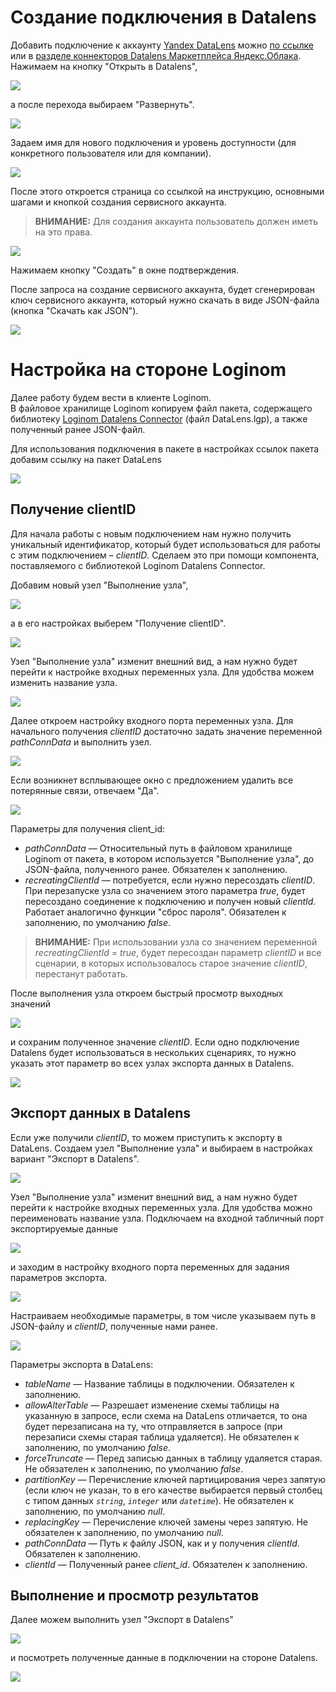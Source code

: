 # Создание подключения в Datalens

Добавить подключение к аккаунту [Yandex DataLens](https://datalens.yandex.ru) можно [по ссылке](https://cloud.yandex.ru/marketplace/products/f2ei0qadag16ma9fr1re) или в [разделе коннекторов Datalens Маркетплейса Яндекс.Облака](https://cloud.yandex.ru/marketplace?type=datalens&categories=connector). Нажимаем на кнопку "Открыть в Datalens",

![](./img/datalens-connector-01.png)

а после перехода выбираем "Развернуть".

![](./img/datalens-connector-02.png)

Задаем имя для нового подключения и уровень доступности (для конкретного пользователя или для компании).

![](./img/datalens-connector-03.png)

После этого откроется страница со ссылкой на инструкцию, основными шагами и кнопкой создания сервисного аккаунта.
> **ВНИМАНИЕ:** Для создания аккаунта пользователь должен иметь на это права.

![](./img/datalens-connector-04.png)

Нажимаем кнопку "Создать" в окне подтверждения.

После запроса на создание сервисного аккаунта, будет сгенерирован ключ сервисного аккаунта, который нужно скачать в виде JSON-файла (кнопка "Скачать как JSON").

![](./img/datalens-connector-05.png)

# Настройка на стороне Loginom

Далее работу будем вести в клиенте Loginom.  
В файловое хранилище Loginom копируем файл пакета, содержащего библиотеку [Loginom Datalens Connector](https://github.com/loginom/loginom-datalens-connector) (файл DataLens.lgp), а также полученный ранее JSON-файл.

Для использования подключения в пакете в настройках ссылок пакета добавим ссылку на пакет DataLens

![](./img/datalens-connector-06.png)

## Получение clientID

Для начала работы с новым подключением нам нужно получить уникальный идентификатор, который будет использоваться для работы с этим подключением – *clientID*. Сделаем это при помощи компонента, поставляемого с библиотекой Loginom Datalens Connector.

Добавим новый узел "Выполнение узла",

![](./img/datalens-connector-07.png)

а в его настройках выберем "Получение clientID".

![](./img/datalens-connector-08.png)

Узел "Выполнение узла" изменит внешний вид, а нам нужно будет перейти к настройке входных переменных узла. Для удобства можем изменить название узла.

![](./img/datalens-connector-09.png)

Далее откроем настройку входного порта переменных узла. Для начального получения *clientID* достаточно задать значение переменной *pathConnData* и выполнить узел.

![](./img/datalens-connector-10.png)  

Если возникнет всплывающее окно с предложением удалить все потерянные связи, отвечаем "Да".

![](./img/datalens-connector-11.png)

Параметры для получения client_id:

 * *pathConnData* — Относительный путь в файловом хранилище Loginom от пакета, в котором используется "Выполнение узла", до JSON-файла, полученного ранее. Обязателен к заполнению.
 * *recreatingClientId* — потребуется, если нужно пересоздать *clientID*. При перезапуске узла со значением этого параметра *true*, будет пересоздано соединение к подключению и получен новый *clientId*. Работает аналогично функции "сброс пароля". Обязателен к заполнению, по умолчанию *false*.

> **ВНИМАНИЕ:** При использовании узла со значением переменной *recreatingClientId* = *true*, будет пересоздан параметр *clientID* и все сценарии, в которых использовалось старое значение *clientID*, перестанут работать.

После выполнения узла откроем быстрый просмотр выходных значений 

![](./img/datalens-connector-12.png)  

и сохраним полученное значение *clientID*. Если одно подключение Datalens будет использоваться в нескольких сценариях, то нужно указать этот параметр во всех узлах экспорта данных в Datalens.

![](./img/datalens-connector-13.png)  

## Экспорт данных в Datalens

Если уже получили *clientID*, то можем приступить к экспорту в DataLens. Создаем узел "Выполнение узла" и выбираем в настройках вариант "Экспорт в Datalens".

![](./img/datalens-connector-14.png)

Узел "Выполнение узла" изменит внешний вид, а нам нужно будет перейти к настройке входных переменных узла. Для удобства можно переименовать название узла. Подключаем на входной табличный порт экспортируемые данные 

![](./img/datalens-connector-15.png)

и заходим в настройку входного порта переменных для задания параметров экспорта.

![](./img/datalens-connector-16.png)

Настраиваем необходимые параметры, в том числе указываем путь в JSON-файлу и *clientID*, полученные нами ранее.

![](./img/datalens-connector-17.png)

Параметры экспорта в DataLens:

 * *tableName* — Название таблицы в подключении. Обязателен к заполнению.
 * *allowAlterTable* — Разрешает изменение схемы таблицы на указанную в запросе, если схема на DataLens отличается, то она будет перезаписана на ту, что отправляется в запросе (при перезаписи схемы старая таблица удаляется). Не обязателен к заполнению, по умолчанию *false*.
 * *forceTruncate* — Перед записью данных в таблицу удаляется старая. Не обязателен к заполнению, по умолчанию *false*.
 * *partitionKey* — Перечисление ключей партицирования через запятую (если ключ не указан, то в его качестве выбирается первый столбец с типом данных *`string`*, *`integer`* или *`datetime`*). Не обязателен к заполнению, по умолчанию *null*.
 * *replacingKey* — Перечисление ключей замены через запятую. Не обязателен к заполнению, по умолчанию *null*.
 * *pathConnData* — Путь к файлу JSON, как и у получения *clientId*. Обязателен к заполнению.
 * *clientId* — Полученный ранее *client_id*. Обязателен к заполнению.

## Выполнение и просмотр результатов

Далее можем выполнить узел "Экспорт в Datalens" 

![](./img/datalens-connector-18.png)

и посмотреть полученные данные в подключении на стороне Datalens.

![](./img/datalens-connector-19.png)